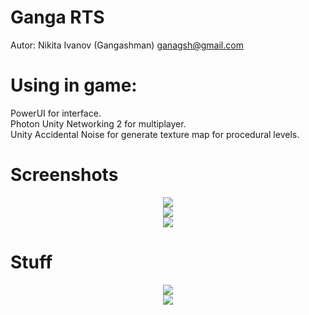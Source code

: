 Ganga RTS
=======

Autor: Nikita Ivanov (Gangashman) ganagsh@gmail.com

Using in game:
=======
PowerUI for interface.</br>
Photon Unity Networking 2 for multiplayer.</br>
Unity Accidental Noise for generate texture map for procedural levels.</br>

Screenshots
=======
<div align="center"><img src="https://github.com/gangashman/Ganga-RTS/blob/master/Screenshots/002.png"/></div>

<div align="center"><img src="https://github.com/gangashman/Ganga-RTS/blob/master/Screenshots/003.png"/></div>

<div align="center"><img src="https://github.com/gangashman/Ganga-RTS/blob/master/Screenshots/004.png"/></div>

Stuff
=======
<div align="center"><img src="https://github.com/gangashman/Ganga-RTS/blob/master/Screenshots/vertolet.gif"/></div>

<div align="center"><img src="https://github.com/gangashman/Ganga-RTS/blob/master/Screenshots/minimap.gif"/></div>